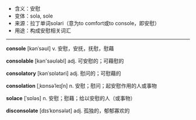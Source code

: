 - <span class="definition">含义：安慰</span>
- <span class="definition">变体：sola, sole</span>
- <span class="definition">来源：拉丁单词solari（意为to comfort或to console，即安慰）</span>
- <span class="definition">用途：构成安慰相关词汇</span>

---

<span class="vocabulary">**console**</span> [kənˈsəʊl] v. 安慰，安抚，抚慰，慰藉

<span class="vocabulary">**consolable**</span> [kən'səʊləbl] adj. 可安慰的；可藉慰的

<span class="vocabulary">**consolatory**</span> [kənˈsɒlətəri] adj. 慰问的；可慰藉的  

<span class="vocabulary">**consolation**</span> [ˌkɒnsəˈleɪʃn] n. 安慰；慰问；起安慰作用的人或事物  

<span class="vocabulary">**solace**</span> [ˈsɒləs] n. 安慰；慰藉；给以安慰的人（或事物）

<span class="vocabulary">**disconsolate**</span> [dɪsˈkɒnsələt] adj. 孤独的，郁郁寡欢的

